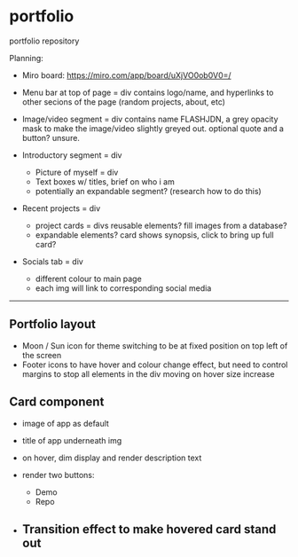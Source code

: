 # portfolio

portfolio repository

Planning:

- Miro board: https://miro.com/app/board/uXjVO0ob0V0=/

- Menu bar at top of page = div
  contains logo/name, and hyperlinks to other secions of the page (random projects, about, etc)
- Image/video segment = div
  contains name FLASHJDN, a grey opacity mask to make the image/video slightly greyed out. optional quote and a button? unsure.

- Introductory segment = div

  - Picture of myself = div
  - Text boxes w/ titles, brief on who i am
  - potentially an expandable segment? (research how to do this)

- Recent projects = div

  - project cards = divs
    reusable elements? fill images from a database?
  - expandable elements? card shows synopsis, click to bring up full card?

- Socials tab = div
  - different colour to main page
  - each img will link to corresponding social media

---

## Portfolio layout

- Moon / Sun icon for theme switching to be at fixed position on top left of the screen
- Footer icons to have hover and colour change effect, but need to control margins to stop all elements in the div moving on hover size increase

## Card component

- image of app as default
- title of app underneath img
- on hover, dim display and render description text
- render two buttons:

  - Demo
  - Repo

- Transition effect to make hovered card stand out
  -

